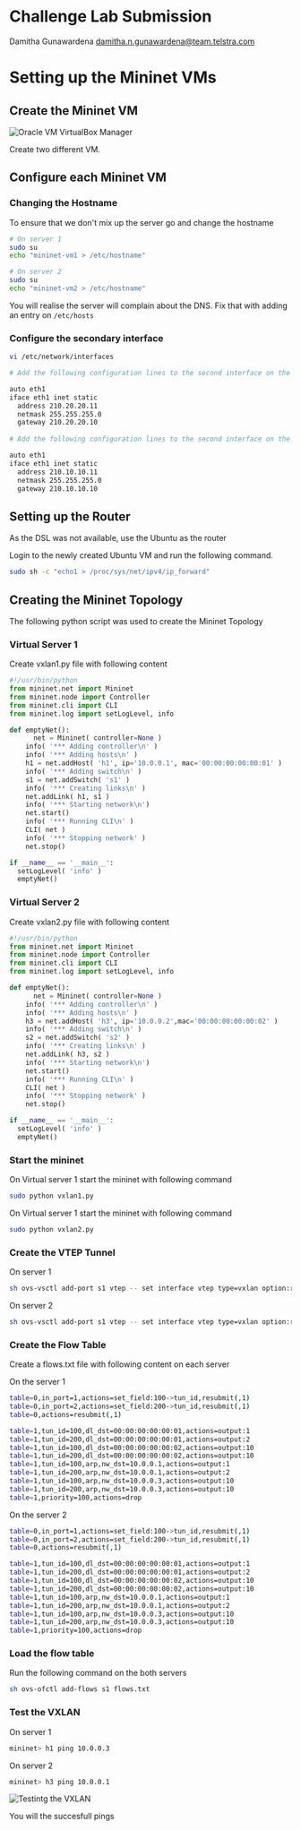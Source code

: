 # Challenge Lab Submission

Damitha Gunawardena
damitha.n.gunawardena@team.telstra.com

# Setting up the Mininet VMs

## Create the Mininet VM

![Oracle VM VirtualBox Manager](https://morphkurt.github.io/sdn/Image1.PNG)

Create two different VM.

## Configure each Mininet VM

### Changing the Hostname

To ensure that we don't mix up the server go and change the hostname

```bash
# On server 1
sudo su
echo "mininet-vm1 > /etc/hostname"

# On server 2
sudo su
echo "mininet-vm2 > /etc/hostname"
```

You will realise the server will complain about the DNS. Fix that with adding an entry on `/etc/hosts`


### Configure the secondary interface

```bash
vi /etc/network/interfaces

# Add the following configuration lines to the second interface on the VM1

auto eth1
iface eth1 inet static
  address 210.20.20.11
  netmask 255.255.255.0
  gateway 210.20.20.10
  
# Add the following configuration lines to the second interface on the VM2

auto eth1
iface eth1 inet static
  address 210.10.10.11
  netmask 255.255.255.0
  gateway 210.10.10.10

```

## Setting up the Router

As the DSL was not available, use the Ubuntu as the router

Login to the newly created Ubuntu VM and run the following command.

```bash
sudo sh -c "echo1 > /proc/sys/net/ipv4/ip_forward"
```

## Creating the Mininet Topology

The following python script was used to create the Mininet Topology

### Virtual Server 1

Create vxlan1.py file with following content

```python
#!/usr/bin/python
from mininet.net import Mininet
from mininet.node import Controller
from mininet.cli import CLI
from mininet.log import setLogLevel, info

def emptyNet():
      net = Mininet( controller=None )
    info( '*** Adding controller\n' )
    info( '*** Adding hosts\n' )
    h1 = net.addHost( 'h1', ip='10.0.0.1', mac='00:00:00:00:00:01' )
    info( '*** Adding switch\n' )
    s1 = net.addSwitch( 's1' )
    info( '*** Creating links\n' )
    net.addLink( h1, s1 )
    info( '*** Starting network\n')
    net.start()
    info( '*** Running CLI\n' )
    CLI( net )
    info( '*** Stopping network' )
    net.stop()

if __name__ == '__main__':
  setLogLevel( 'info' )
  emptyNet()
```


### Virtual Server 2

Create vxlan2.py file with following content

```python
#!/usr/bin/python
from mininet.net import Mininet
from mininet.node import Controller
from mininet.cli import CLI
from mininet.log import setLogLevel, info

def emptyNet():
      net = Mininet( controller=None )
    info( '*** Adding controller\n' )
    info( '*** Adding hosts\n' )
    h3 = net.addHost( 'h3', ip='10.0.0.2',mac='00:00:00:00:00:02' )
    info( '*** Adding switch\n' )
    s2 = net.addSwitch( 's2' )
    info( '*** Creating links\n' )
    net.addLink( h3, s2 )
    info( '*** Starting network\n')
    net.start()
    info( '*** Running CLI\n' )
    CLI( net )
    info( '*** Stopping network' )
    net.stop()

if __name__ == '__main__':
  setLogLevel( 'info' )
  emptyNet()
```

### Start the mininet

On Virtual server 1 start the mininet with following command

```bash
sudo python vxlan1.py
```

On Virtual server 1 start the mininet with following command

```bash
sudo python vxlan2.py
```

### Create the VTEP Tunnel

On server 1

```bash
sh ovs-vsctl add-port s1 vtep -- set interface vtep type=vxlan option:remote_ip=210.10.10.11 option:key=flow ofport_request=10 
```

On server 2

```bash
sh ovs-vsctl add-port s1 vtep -- set interface vtep type=vxlan option:remote_ip=210.20.20.11 option:key=flow ofport_request=10 
```

### Create the Flow Table

Create a flows.txt file with following content on each server

On the server 1
```bash
table=0,in_port=1,actions=set_field:100->tun_id,resubmit(,1)
table=0,in_port=2,actions=set_field:200->tun_id,resubmit(,1)
table=0,actions=resubmit(,1)

table=1,tun_id=100,dl_dst=00:00:00:00:00:01,actions=output:1
table=1,tun_id=200,dl_dst=00:00:00:00:00:01,actions=output:2
table=1,tun_id=100,dl_dst=00:00:00:00:00:02,actions=output:10
table=1,tun_id=200,dl_dst=00:00:00:00:00:02,actions=output:10
table=1,tun_id=100,arp,nw_dst=10.0.0.1,actions=output:1
table=1,tun_id=200,arp,nw_dst=10.0.0.1,actions=output:2
table=1,tun_id=100,arp,nw_dst=10.0.0.3,actions=output:10
table=1,tun_id=200,arp,nw_dst=10.0.0.3,actions=output:10 
table=1,priority=100,actions=drop 
```

On the server 2
```bash
table=0,in_port=1,actions=set_field:100->tun_id,resubmit(,1)
table=0,in_port=2,actions=set_field:200->tun_id,resubmit(,1)
table=0,actions=resubmit(,1)

table=1,tun_id=100,dl_dst=00:00:00:00:00:01,actions=output:1
table=1,tun_id=200,dl_dst=00:00:00:00:00:01,actions=output:2
table=1,tun_id=100,dl_dst=00:00:00:00:00:02,actions=output:10
table=1,tun_id=200,dl_dst=00:00:00:00:00:02,actions=output:10
table=1,tun_id=100,arp,nw_dst=10.0.0.1,actions=output:1
table=1,tun_id=200,arp,nw_dst=10.0.0.1,actions=output:2
table=1,tun_id=100,arp,nw_dst=10.0.0.3,actions=output:10
table=1,tun_id=200,arp,nw_dst=10.0.0.3,actions=output:10 
table=1,priority=100,actions=drop 
```

### Load the flow table

Run the following command on the both servers

```bash
sh ovs-ofctl add-flows s1 flows.txt
```

### Test the VXLAN 

On server 1

```bash
mininet> h1 ping 10.0.0.3
```

On server 2

```bash
mininet> h3 ping 10.0.0.1
```

![Testintg the VXLAN](https://morphkurt.github.io/sdn/Image2.PNG)

You will the succesfull pings


